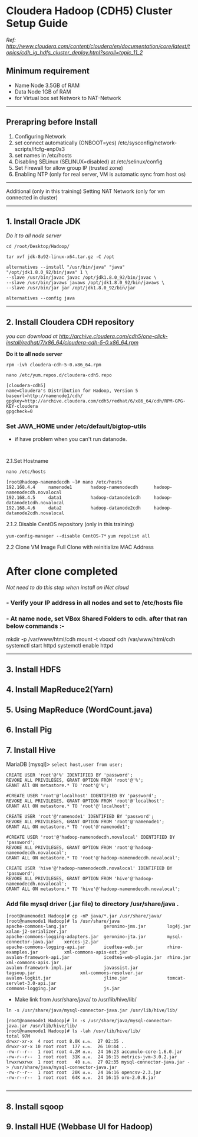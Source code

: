 Cloudera Hadoop (CDH5) Cluster Setup Guide
===

*Ref: http://www.cloudera.com/content/cloudera/en/documentation/core/latest/topics/cdh_ig_hdfs_cluster_deploy.html?scroll=topic_11_2*

## Minimum requirement

- Name Node 3.5GB of RAM
- Data Node 1GB of RAM
- for Virtual box set Network to NAT-Network

---

## Prerapring before Install

1. Configuring Network
2. set connect automatically (ONBOOT=yes) /etc/sysconfig/network-scripts/ifcfg-enp0s3
3. set names in /etc/hosts
4. Disabling SELinux (SELINUX=disabled) at /etc/selinux/config
5. Set Firewall for allow group IP (trusted zone)
6. Enabling NTP (only for real server, VM is automatic sync from host os)

---

Additional (only in this training)
Setting NAT Network (only for vm connected in cluster)

---

## 1. Install Oracle JDK

*Do it to all node server*

`cd /root/Desktop/Hadoop/`

`tar xvf jdk-8u92-linux-x64.tar.gz -C /opt`

```
alternatives --install "/usr/bin/java" "java" "/opt/jdk1.8.0_92/bin/java" 1 \
--slave /usr/bin/javac javac /opt/jdk1.8.0_92/bin/javac \
--slave /usr/bin/javaws javaws /opt/jdk1.8.0_92/bin/javaws \
--slave /usr/bin/jar jar /opt/jdk1.8.0_92/bin/jar
```

`alternatives --config java`



---

## 2. Install Cloudera CDH repository

*you can download at http://archive.cloudera.com/cdh5/one-click-install/redhat/7/x86_64/cloudera-cdh-5-0.x86_64.rpm*

**Do it to all node server**

`rpm -ivh cloudera-cdh-5-0.x86_64.rpm`

`nano /etc/yum.repos.d/cloudera-cdh5.repo`
```
[cloudera-cdh5]
name=Cloudera's Distribution for Hadoop, Version 5
baseurl=http://namenode1/cdh/
gpgkey=http://archive.cloudera.com/cdh5/redhat/6/x86_64/cdh/RPM-GPG-KEY-cloudera
gpgcheck=0
```

### Set JAVA_HOME under /etc/default/bigtop-utils 

- if have problem when you can't run datanode. 

```


```

2.1.Set Hostname

`nano /etc/hosts`

```
[root@hadoop-namenodecdh ~]# nano /etc/hosts
192.168.4.4     namenode1       hadoop-namenodecdh	    hadoop-namenodecdh.novalocal
192.168.4.5	    data1   		hadoop-datanode1cdh	    hadoop-datanode1cdh.novalocal
192.168.4.6	    data2	    	hadoop-datanode2cdh	    hadoop-datanode2cdh.novalocal
```


2.1.2.Disable CentOS repository  (only in this training)

`yum-config-manager --disable CentOS-7*`
`yum repolist all`

2.2 Clone VM Image
Full Clone with reinitialize MAC Address


# After clone completed

*Not need to do this step when install on iNet cloud*

### - Verify your IP address in all nodes and set to /etc/hosts file
### - At name node, set VBox Shared Folders to cdh. after that ran below commands :-

mkdir -p /var/www/html/cdh
mount -t vboxsf cdh /var/www/html/cdh
systemctl start httpd
systemctl enable httpd

---


## 3. Install HDFS








## 4. Install MapReduce2(Yarn)


## 5. Using MapReduce (WordCount.java)




## 6. Install Pig



## 7. Install Hive


MariaDB [mysql]> `select host,user from user;`


```
CREATE USER 'root'@'%' IDENTIFIED BY 'password';
REVOKE ALL PRIVILEGES, GRANT OPTION FROM 'root'@'%';
GRANT All ON metastore.* TO 'root'@'%';
```
```
#CREATE USER 'root'@'localhost' IDENTIFIED BY 'password';
REVOKE ALL PRIVILEGES, GRANT OPTION FROM 'root'@'localhost';
GRANT All ON metastore.* TO 'root'@'localhost';
```
```
CREATE USER 'root'@'namenode1' IDENTIFIED BY 'password';
REVOKE ALL PRIVILEGES, GRANT OPTION FROM 'root'@'namenode1';
GRANT ALL ON metastore.* TO 'root'@'namenode1';
```

```
#CREATE USER 'root'@'hadoop-namenodecdh.novalocal' IDENTIFIED BY 'password';
REVOKE ALL PRIVILEGES, GRANT OPTION FROM 'root'@'hadoop-namenodecdh.novalocal';
GRANT ALL ON metastore.* TO 'root'@'hadoop-namenodecdh.novalocal';
```
```
CREATE USER 'hive'@'hadoop-namenodecdh.novalocal' IDENTIFIED BY 'password';
REVOKE ALL PRIVILEGES, GRANT OPTION FROM 'hive'@'hadoop-namenodecdh.novalocal';
GRANT ALL ON metastore.* TO 'hive'@'hadoop-namenodecdh.novalocal';
```

### Add file mysql  driver (.jar file) to directory /usr/share/java .


```
[root@namenode1 Hadoop]# cp -nP java/*.jar /usr/share/java/
[root@namenode1 Hadoop]# ls /usr/share/java
apache-commons-lang.jar              geronimo-jms.jar        log4j.jar                   xalan-j2-serializer.jar
apache-commons-logging-adapters.jar  geronimo-jta.jar        mysql-connector-java.jar    xerces-j2.jar
apache-commons-logging-api.jar       icedtea-web.jar         rhino-examples.jar          xml-commons-apis-ext.jar
avalon-framework-api.jar             icedtea-web-plugin.jar  rhino.jar                   xml-commons-apis.jar
avalon-framework-impl.jar            javassist.jar           tagsoup.jar                 xml-commons-resolver.jar
avalon-logkit.jar                    jline.jar               tomcat-servlet-3.0-api.jar
commons-logging.jar                  js.jar

```
- Make link from /usr/share/java/ to /usr/lib/hive/lib/
 
`ln -s /usr/share/java/mysql-connector-java.jar /usr/lib/hive/lib/`

```
[root@namenode1 Hadoop]# ln -s /usr/share/java/mysql-connector-java.jar /usr/lib/hive/lib/
[root@namenode1 Hadoop]# ls -lah /usr/lib/hive/lib/
total 97M
drwxr-xr-x  4 root root 8.0K ธ.ค.  27 02:35 .
drwxr-xr-x 10 root root  177 ธ.ค.  26 10:44 ..
-rw-r--r--  1 root root 4.2M ส.ค.  24 16:23 accumulo-core-1.6.0.jar
-rw-r--r--  1 root root  31K ส.ค.  24 16:15 metrics-jvm-3.0.2.jar
lrwxrwxrwx  1 root root   40 ธ.ค.  27 02:35 mysql-connector-java.jar -> /usr/share/java/mysql-connector-java.jar
-rw-r--r--  1 root root  20K ส.ค.  24 16:16 opencsv-2.3.jar
-rw-r--r--  1 root root  64K ส.ค.  24 16:15 oro-2.0.8.jar


```



---
## 8. Install sqoop




## 9. Install HUE (Webbase UI for Hadoop)




